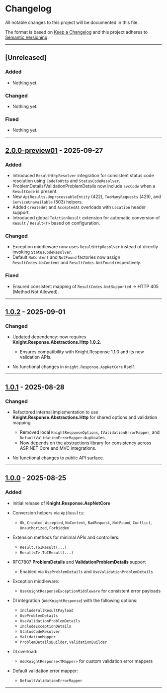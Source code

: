 # Changelog

All notable changes to this project will be documented in this file.

The format is based on [Keep a Changelog](https://keepachangelog.com/en/1.1.0/)
and this project adheres to [Semantic Versioning](https://semver.org/spec/v2.0.0.html).

---

## [Unreleased]

### Added

* Nothing yet.

### Changed

* Nothing yet.

### Fixed

* Nothing yet.

---

## [2.0.0-preview01] - 2025-09-27

### Added

* Introduced `ResultHttpResolver` integration for consistent status code resolution using `CodeToHttp` and `StatusCodeResolver`.
* ProblemDetails/ValidationProblemDetails now include `svcCode` when a `ResultCode` is present.
* New `ApiResults.UnprocessableEntity` (422), `TooManyRequests` (429), and `ServiceUnavailable` (503) helpers.
* Added `CreatedAt` and `AcceptedAt` overloads with `Location` header support.
* Introduced global `ToActionResult` extension for automatic conversion of `Result` / `Result<T>` based on configuration.

### Changed

* Exception middleware now uses `ResultHttpResolver` instead of directly invoking `StatusCodeResolver`.
* Default `NoContent` and `NotFound` factories now assign `ResultCodes.NoContent` and `ResultCodes.NotFound` respectively.

### Fixed

* Ensured consistent mapping of `ResultCodes.NotSupported` → HTTP 405 (Method Not Allowed).

---

## [1.0.2] - 2025-09-01

### Changed

* Updated dependency: now requires **Knight.Response.Abstractions.Http 1.0.2**.

    * Ensures compatibility with Knight.Response 1.1.0 and its new validation APIs.
* No functional changes in `Knight.Response.AspNetCore` itself.

---

## [1.0.1] - 2025-08-28

### Changed

* Refactored internal implementation to use **Knight.Response.Abstractions.Http** for shared options and validation mapping.

    * Removed local `KnightResponseOptions`, `IValidationErrorMapper`, and `DefaultValidationErrorMapper` duplicates.
    * Now depends on the abstractions library for consistency across ASP.NET Core and MVC integrations.
* No functional changes to public API surface.

---

## [1.0.0] - 2025-08-25

### Added

* Initial release of **Knight.Response.AspNetCore**
* Conversion helpers via `ApiResults`:

    * `Ok`, `Created`, `Accepted`, `NoContent`, `BadRequest`, `NotFound`, `Conflict`, `Unauthorized`, `Forbidden`
* Extension methods for minimal APIs and controllers:

    * `Result.ToIResult(...)`
    * `Result<T>.ToIResult(...)`
* RFC7807 **ProblemDetails** and **ValidationProblemDetails** support

    * Enabled via `UseProblemDetails` and `UseValidationProblemDetails`
* Exception middleware:

    * `UseKnightResponseExceptionMiddleware` for consistent error payloads
* DI integration (`AddKnightResponse`) with the following options:

    * `IncludeFullResultPayload`
    * `UseProblemDetails`
    * `UseValidationProblemDetails`
    * `IncludeExceptionDetails`
    * `StatusCodeResolver`
    * `ValidationMapper`
    * `ProblemDetailsBuilder`, `ValidationBuilder`
* DI overload:

    * `AddKnightResponse<TMapper>` for custom validation error mappers
* Default validation error mapper:

    * `DefaultValidationErrorMapper`

---

[1.0.0]: https://github.com/KnightBadaru/Knight.Response/releases/tag/aspnetcore-v1.0.0
[1.0.1]: https://github.com/KnightBadaru/Knight.Response/releases/tag/aspnetcore-v1.0.1
[1.0.2]: https://github.com/KnightBadaru/Knight.Response/releases/tag/aspnetcore-v1.0.2
[2.0.0-preview01]: https://github.com/KnightBadaru/Knight.Response/releases/tag/aspnetcore-v2.0.0-preview01
